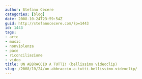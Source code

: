 ```yaml
---
author: Stefano Cecere
categories: [blog]
date: 2008-10-24T23:59:54Z
guid: http://stefanocecere.com/?p=1443
id: 1443
tags:
- arte
- music
- nonviolenza
- pace
- riconciliazione
- video
title: UN ABBRACCIO A TUTTI! (bellissimo videoclip)
slug: /2008/10/24/un-abbraccio-a-tutti-bellissimo-videoclip/
---
```


